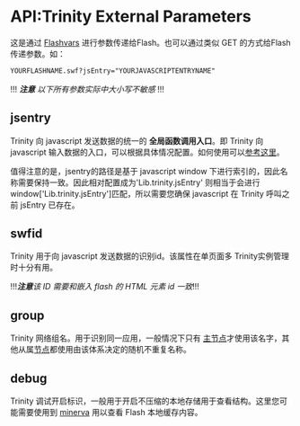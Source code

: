 API:Trinity External Parameters
=================================
这是通过 [Flashvars](http://kb2.adobe.com/cps/164/tn_16417.html) 进行参数传递给Flash。也可以通过类似 GET 的方式给Flash传递参数。如：
```html
YOURFLASHNAME.swf?jsEntry="YOURJAVASCRIPTENTRYNAME"
```

!!! _**注意** 以下所有参数实际中大小写不敏感_ !!!

<a name="jsentry" >jsentry</a>
------------------------------------
Trinity 向 javascript 发送数据的统一的 **全局函数调用入口**。即 Trinity 向 javascript 输入数据的入口，可以根据具体情况配置。如何使用可以[参考这里](https://github.com/kingfo/trinity/wiki/trinity_getting_started#wiki-get-js-ready)。

值得注意的是，jsentry的路径是基于 javascript window 下进行索引的，因此名称需要保持一致。因此相对配置成为'Lib.trinity.jsEntry' 则相当于会进行 window['Lib.trinity.jsEntry']匹配，所以需要您确保 javascript 在 Trinity 呼叫之前 jsEntry 已存在。

<a name="swfid" >swfid</a>
----------------------------
Trinity 用于向 javascript 发送数据的识别id。该属性在单页面多 Trinity实例管理时十分有用。

!!!_**注意**该 ID 需要和嵌入 flash 的 HTML 元素 id 一致_!!!

<a name="group" >group</a>
---------------------------
Trinity 网络组名。用于识别同一应用，一般情况下只有 [主节点](https://github.com/kingfo/trinity/wiki/trinity_getting_started#wiki-master)才使用该名字，其他从属[节点](https://github.com/kingfo/trinity/wiki/trinity_getting_started#wiki-node)都使用由该体系决定的随机不重复名称。

<a name="debug" >debug</a>
---------------------------
Trinity 调试开启标识，一般用于开启不压缩的本地存储用于查看结构。这里您可能需要使用到 [minerva](http://blog.coursevector.com/minerva) 用以查看 Flash 本地缓存内容。